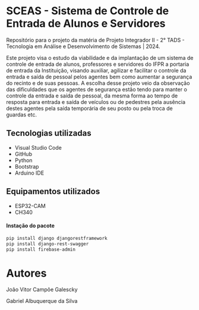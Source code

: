 # SCEAS - Sistema de Controle de Entrada de Alunos e Servidores

Repositório para o projeto da matéria de Projeto Integrador II - 2° TADS - Tecnologia em Análise e Desenvolvimento de Sistemas | 2024.

Este projeto visa o estudo da viabilidade e da implantação de um sistema de controle de entrada de alunos, professores e servidores do IFPR a portaria de entrada da Instituição, visando auxiliar, agilizar e facilitar o controle da entrada e saída de pessoal pelos agentes bem como aumentar a segurança do recinto e de suas pessoas.
A escolha desse projeto veio da observação das dificuldades que os agentes de segurança estão tendo para manter o controle da entrada e saída de pessoal, da mesma forma ao tempo de resposta para entrada e saída de veículos ou de pedestres pela ausência destes agentes pela saída temporária de seu posto ou pela troca de guardas etc.

## Tecnologias utilizadas
-  Visual Studio Code
-  GitHub
-  Python
-  Bootstrap
-  Arduino IDE

## Equipamentos utilizados
-  ESP32-CAM
-  CH340

#### Instação do pacote
```bash
pip install django djangorestframework
pip install django-rest-swagger
pip install firebase-admin
```

# Autores

João Vitor Campõe Galescky

Gabriel Albuquerque da Silva

